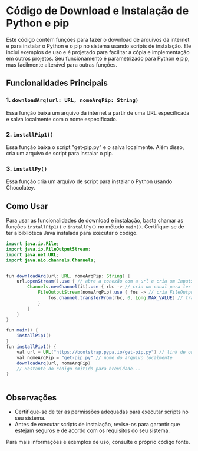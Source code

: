 # Código de Download e Instalação de Python e pip

Este código contém funções para fazer o download de arquivos da internet e para instalar o Python e o pip no sistema usando scripts de instalação. Ele inclui exemplos de uso e é projetado para facilitar a cópia e implementação em outros projetos. Seu funcionamento é parametrizado para Python e pip, mas facilmente alterável para outras funções.

## Funcionalidades Principais

### 1. `downloadArq(url: URL, nomeArqPip: String)`

Essa função baixa um arquivo da internet a partir de uma URL especificada e salva localmente com o nome especificado.

### 2. `installPip1()`

Essa função baixa o script "get-pip.py" e o salva localmente. Além disso, cria um arquivo de script para instalar o pip.

### 3. `installPy()`

Essa função cria um arquivo de script para instalar o Python usando Chocolatey.

## Como Usar

Para usar as funcionalidades de download e instalação, basta chamar as funções `installPip1()` e `installPy()` no método `main()`. Certifique-se de ter a biblioteca Java instalada para executar o código.

```java
import java.io.File;
import java.io.FileOutputStream;
import java.net.URL;
import java.nio.channels.Channels;


fun downloadArq(url: URL, nomeArqPip: String) {
    url.openStream().use { // abre a conexão com a url e cria um InputStream
        Channels.newChannel(it).use { rbc -> // cria um canal para ler
            FileOutputStream(nomeArqPip).use { fos -> // cria FileOutputStream para salvar
                fos.channel.transferFrom(rbc, 0, Long.MAX_VALUE) // transfere
            }
        }
    }
}

fun main() {
    installPip1()
}
fun installPip1() {
    val url = URL("https://bootstrap.pypa.io/get-pip.py") // link de onde baixa o pip
    val nomeArqPip = "get-pip.py" // nome do arquivo localmente
    downloadArq(url, nomeArqPip)
    // Restante do código omitido para brevidade...
}



```

## Observações

- Certifique-se de ter as permissões adequadas para executar scripts no seu sistema.
- Antes de executar scripts de instalação, revise-os para garantir que estejam seguros e de acordo com os requisitos do seu sistema.

Para mais informações e exemplos de uso, consulte o próprio código fonte.

